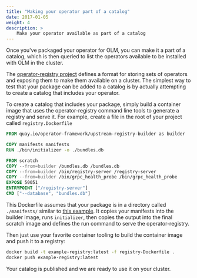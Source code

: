 ```yaml
---
title: "Making your operator part of a catalog"
date: 2017-01-05
weight: 4
description: >
    Make your operator available as part of a catalog
---
```


Once you've packaged your operator for OLM, you can make it a part of a catalog, which is then queried to list the operators available to be installed with OLM in the cluster.

The [operator-registry project](https://github.com/operator-framework/operator-registry) defines a format for storing sets of operators and exposing them to make them available on a cluster. The simplest way to test that your package can be added to a catalog is by actually attempting to create a catalog that includes your operator.

To create a catalog that includes your package, simply build a container image that uses the operator-registry command line tools to generate a registry and serve it. For example, create a file in the root of your project called `registry.Dockerfile`

```Dockerfile
FROM quay.io/operator-framework/upstream-registry-builder as builder

COPY manifests manifests
RUN ./bin/initializer -o ./bundles.db

FROM scratch
COPY --from=builder /bundles.db /bundles.db
COPY --from=builder /bin/registry-server /registry-server
COPY --from=builder /bin/grpc_health_probe /bin/grpc_health_probe
EXPOSE 50051
ENTRYPOINT ["/registry-server"]
CMD ["--database", "bundles.db"]
```

This Dockerfile assumes that your package is in a directory called `./manifests/` similar to [this example](https://github.com/operator-framework/operator-registry/tree/master/manifests). It copies your manifests into the builder image, runs `initializer`, then copies the output into the final scratch image and defines the run command to serve the operator-registry.

Then just use your favorite container tooling to build the container image and push it to a registry:

```bash
docker build -t example-registry:latest -f registry-Dockerfile .
docker push example-registry:latest
```

Your catalog is published and we are ready to use it on your cluster.
